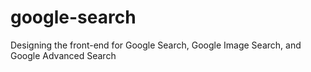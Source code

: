 # google-search
Designing the front-end for Google Search, Google Image Search, and Google Advanced Search
